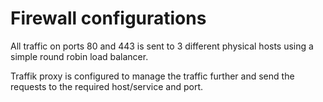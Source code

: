 # Firewall configurations

All traffic on ports 80 and 443 is sent to 3 different physical hosts using a simple round robin load balancer.

Traffik proxy is configured to manage the traffic further and send the requests to the required host/service and port.